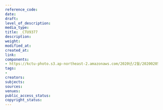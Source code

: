 ```yaml
---
reference_code: 
date: 
draft: 
level_of_description: 
media_type: 
title: _CTU9377
description: 
weight: 
modified_at: 
created_at: 
link: 
components:
- https://kctu-photo.s3.ap-northeast-2.amazonaws.com/2020년/2월/20200205_김명환+위원장+인터뷰/_CTU9377.jpg
tags:
- 
creators: 
subjects: 
sources: 
venues: 
public_access_status: 
copyright_status: 
---
```

